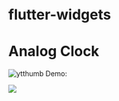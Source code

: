 # flutter-widgets

# Analog Clock
![ytthumb](https://github.com/WhiteListai-in/flutter-widgets/assets/20355674/cc1070fa-17b9-41ca-83fc-0cd564e36616)
Demo:

![](https://youtu.be/TgWKMvCuk54)

